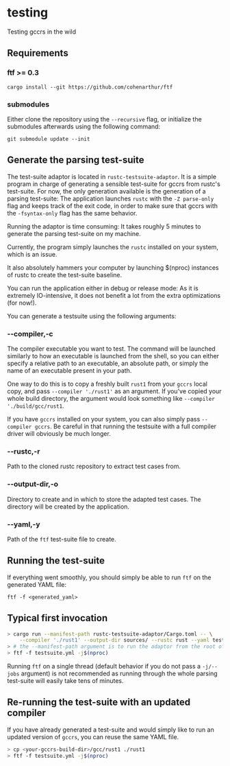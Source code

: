 # testing

Testing gccrs in the wild

## Requirements

### ftf >= 0.3

`cargo install --git https://github.com/cohenarthur/ftf`

### submodules

Either clone the repository using the `--recursive` flag, or initialize the submodules afterwards
using the following command:

`git submodule update --init`

## Generate the parsing test-suite

The test-suite adaptor is located in `rustc-testsuite-adaptor`. It is a simple program in charge of generating a sensible test-suite for gccrs from rustc's test-suite. For now, the only generation available is the generation of a parsing test-suite: The application launches `rustc` with the `-Z parse-only` flag and keeps track of the exit code, in order to make sure that gccrs with the `-fsyntax-only` flag has the same behavior.

Running the adaptor is time consuming: It takes roughly 5 minutes to generate the parsing test-suite on my machine.

Currently, the program simply launches the `rustc` installed on your system, which is an issue.

It also absolutely hammers your computer by launching $(nproc) instances of rustc to create the test-suite baseline.

You can run the application either in debug or release mode: As it is extremely IO-intensive, it does not benefit a lot from the extra optimizations (for now!).

You can generate a testsuite using the following arguments:

### --compiler,-c

The compiler executable you want to test. The command will be launched similarly to how an executable is launched from the shell, so you can either specify a relative path to an executable, an absolute path, or simply the name of an executable present in your path.

One way to do this is to copy a freshly built `rust1` from your `gccrs` local copy, and pass `--compiler './rust1'` as an argument. If you've copied your whole build directory, the argument would look something like `--compiler './build/gcc/rust1`.

If you have `gccrs` installed on your system, you can also simply pass `--compiler gccrs`. Be careful in that running the testsuite with a full compiler driver will obviously be much longer.

### --rustc,-r

Path to the cloned rustc repository to extract test cases from.

### --output-dir,-o

Directory to create and in which to store the adapted test cases. The directory will be created by the application.

### --yaml,-y

Path of the `ftf` test-suite file to create.

## Running the test-suite

If everything went smoothly, you should simply be able to run `ftf` on the generated YAML file:

`ftf -f <generated_yaml>`

## Typical first invocation

```sh
> cargo run --manifest-path rustc-testsuite-adaptor/Cargo.toml -- \
	--compiler './rust1' --output-dir sources/ --rustc rust --yaml testsuite.yml
> # the --manifest-path argument is to run the adaptor from the root of this repository
> ftf -f testsuite.yml -j$(nproc)
```

Running `ftf` on a single thread (default behavior if you do not pass a `-j/--jobs` argument) is not recommended as running through the whole parsing test-suite will easily take tens of minutes.

## Re-running the test-suite with an updated compiler

If you have already generated a test-suite and would simply like to run an updated version of `gccrs`, you can reuse the same YAML file.

```sh
> cp <your-gccrs-build-dir>/gcc/rust1 ./rust1
> ftf -f testsuite.yml -j$(nproc)
```
